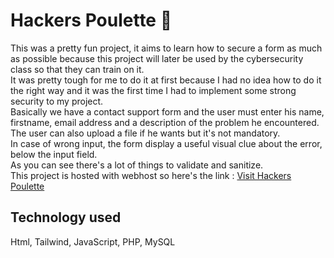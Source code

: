 # Hackers Poulette :hatched_chick:

This was a pretty fun project, it aims to learn how to secure a form as much as possible because this project will later be used by the cybersecurity class so that they can train on it. </br>
It was pretty tough for me to do it at first because I had no idea how to do it the right way and it was the first time I had to implement some strong security to my project. </br>
Basically we have a contact support form and the user must enter his name, firstname, email address and a description of the problem he encountered.</br>
The user can also upload a file if he wants but it's not mandatory. </br>
In case of wrong input, the form display a useful visual clue about the error, below the input field. </br>
As you can see there's a lot of things to validate and sanitize. </br>
This project is hosted with webhost so here's the link : [Visit Hackers Poulette](https://code-poulette.000webhostapp.com/)

## Technology used
Html, Tailwind, JavaScript, PHP, MySQL

